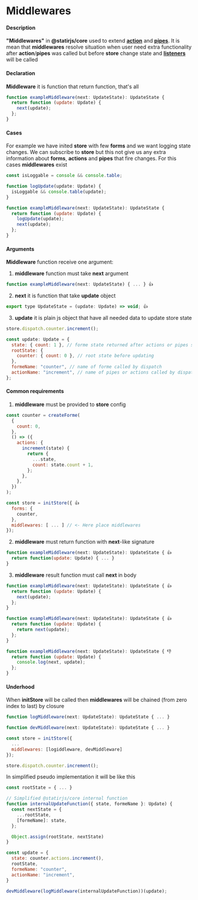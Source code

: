 # Middlewares

#### Description

**"Middlewares"** in **@statirjs/core** used to extend [**action**](/content/core/forms.md) and [**pipes**](/content/core/forms.md). It is mean that **middlewares** resolve situation when user need extra functionality after **action**/**pipes** was called but before **store** change state and [**listeners**](/content/core/store.md) will be called

#### Declaration

**Middleware** it is function that return function, that's all

```js
function exampleMiddleware(next: UpdateState): UpdateState {
  return function (update: Update) {
    next(update);
  };
}
```

#### Cases

For example we have inited **store** with few **forms** and we want logging state changes. We can subscribe to **store** but this not give us any extra information about **forms**, **actions** and **pipes** that fire changes. For this cases **middlewares** exist

```js
const isLoggable = console && console.table;

function logUpdate(update: Update) {
  isLoggable && console.table(update);
}

function exampleMiddleware(next: UpdateState): UpdateState {
  return function (update: Update) {
    logUpdate(update);
    next(update);
  };
}
```

#### Arguments

**Middleware** function receive one argument:

1. **middleware** function must take **next** argument

```js
function exampleMiddleware(next: UpdateState) { ... } 👍
```

2. **next** it is function that take **update** object

```js
export type UpdateState = (update: Update) => void; 👍
```

3. **update** it is plain js object that have all needed data to update store state

```js
store.dispatch.counter.increment();

const update: Update = {
  state: { count: 1 }, // forme state returned after actions or pipes steps
  rootState: {
    counter: { count: 0 }, // root state before updating
  },
  formeName: "counter", // name of forme called by dispatch
  actionName: "increment", // name of pipes or actions called by dispatch
};
```

#### Common requirements

1. **middleware** must be provided to **store** config

```js
const counter = createForme(
  {
    count: 0,
  },
  () => ({
    actions: {
      increment(state) {
        return {
          ...state,
          count: state.count + 1,
        };
      },
    },
  })
);

const store = initStore({ 👍
  forms: {
    counter,
  },
  middlewares: [ ... ] // <- Here place middlewares
});
```

2. **middleware** must return function with **next**-like signature

```js
function exampleMiddleware(next: UpdateState): UpdateState { 👍
  return function(update: Update) { ... }
}
```

3. **middleware** result function must call **next** in body

```js
function exampleMiddleware(next: UpdateState): UpdateState { 👍
  return function (update: Update) {
    next(update);
  };
}

function exampleMiddleware(next: UpdateState): UpdateState { 👍
  return function (update: Update) {
    return next(update);
  };
}

function exampleMiddleware(next: UpdateState): UpdateState { 👎
  return function (update: Update) {
    console.log(next, update);
  };
}
```

#### Underhood

When **initStore** will be called then **middlewares** will be chained (from zero index to last) by closure

```js
function logMiddleware(next: UpdateState): UpdateState { ... }

function devMiddleware(next: UpdateState): UpdateState { ... }

const store = initStore({
  ...
  middlewares: [logiddleware, devMiddleware]
});

store.dispatch.counter.increment();
```

In simplified pseudo implementation it will be like this

```js
const rootState = { ... }

// Simplified @statirjs/core internal function
function internalUpdateFunction({ state, formeName }: Update) {
  const nextState = {
    ...rootState,
    [formeName]: state,
  };

  Object.assign(rootState, nextState)
}

const update = {
  state: counter.actions.increment(),
  rootState,
  formeName: "counter",
  actionName: "increment",
}

devMiddleware(logMiddleware(internalUpdateFunction))(update);
```
